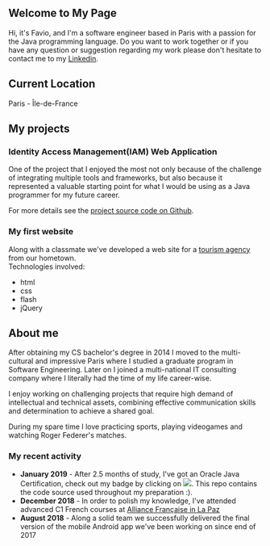 ## Welcome to My Page

Hi, it's Favio, and I'm a software engineer based in Paris with a passion for the Java programming language. Do you want to work together or if you have any question or suggestion regarding my work please don't hesitate to contact me to my [Linkedin](www.linkedin.com/in/favio-tejada).

## Current Location

Paris - Île-de-France

## My projects

### Identity Access Management(IAM) Web Application

One of the project that I enjoyed the most not only because of the challenge of integrating multiple tools and frameworks, but also because it represented a valuable starting point for what I would be using as a Java programmer for my future career.

For more details see the [project source code on Github](https://github.com/tejada7/Java_IAM_Project).

### My first website

Along with a classmate we've developed a web site for a [tourism agency](http://www.boliviaexpedition.com/) from our hometown.  
Technologies involved:
- html
- css
- flash
- jQuery

## About me

After obtaining my CS bachelor's degree in 2014 I moved to the multi-cultural and impressive Paris where I studied a graduate program in Software Engineering. Later on I joined a multi-national IT consulting company where I literally had the time of my life career-wise.

I enjoy working on challenging projects that require high demand of intellectual and technical assets, combining effective communication skills and determination to achieve a shared goal.

During my spare time I love practicing sports, playing videogames and watching Roger Federer's matches.

### My recent activity
- **January 2019** - After 2.5 months of study, I've got an Oracle Java Certification, check out my badge by clicking on    [![](https://tejada7.github.io/badge.png)](https://www.youracclaim.com/badges/0f971f6e-3699-4cfe-ab4e-64afc9c20fc8/public_url). This repo contains the code source used throughout my preparation :).  
- **December 2018** - In order to polish my knowledge, I've attended advanced C1 French courses at [Alliance Française in La Paz](http://lapaz.alianzafrancesa.org.bo/)  
- **August 2018** - Along a solid team we successfully delivered the final version of the mobile Android app we've been working on since end of 2017
